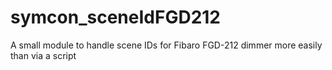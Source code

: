 # symcon_sceneIdFGD212

A small module to handle scene IDs for Fibaro FGD-212 dimmer more easily than via a script